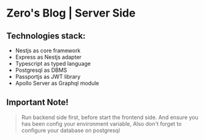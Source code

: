 # Zero's Blog | Server Side

## Technologies stack:

- Nestjs as core framework
- Express as Nestjs adapter
- Typescript as typed language
- Postgresql as DBMS
- Passportjs as JWT library
- Apollo Server as Graphql module

## Important Note!

> Run backend side first, before start the frontend side. And ensure you has been config your environment variable, Also don't forget to configure your database on postgresql

